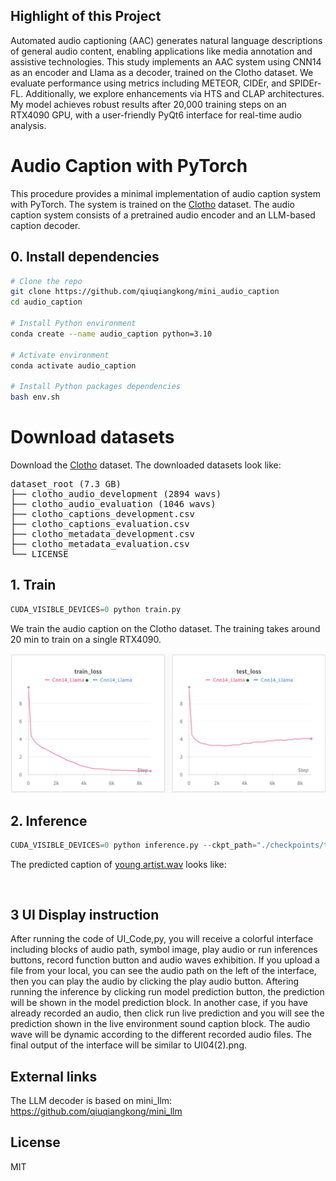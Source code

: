 ## Highlight of this Project 


Automated audio captioning (AAC) generates natural language descriptions of general audio content, enabling applications like media annotation and assistive technologies. This study implements an AAC system using CNN14 as an encoder and Llama as a decoder, trained on the Clotho dataset. We evaluate performance using metrics including METEOR, CIDEr, and SPIDEr-FL. Additionally, we explore enhancements via HTS and CLAP architectures. My model achieves robust results after 20,000 training steps on an RTX4090 GPU, with a user-friendly PyQt6 interface for real-time audio analysis.

# Audio Caption with PyTorch

This procedure provides a minimal implementation of audio caption system with PyTorch. The system is trained on the [Clotho](https://zenodo.org/records/3490684) dataset. The audio caption system consists of a pretrained audio encoder and an LLM-based caption decoder.

## 0. Install dependencies

```bash
# Clone the repo
git clone https://github.com/qiuqiangkong/mini_audio_caption
cd audio_caption

# Install Python environment
conda create --name audio_caption python=3.10

# Activate environment
conda activate audio_caption

# Install Python packages dependencies
bash env.sh
```

# Download datasets

Download the [Clotho](https://zenodo.org/records/3490684) dataset. The downloaded datasets look like:

<pre>
dataset_root (7.3 GB)
├── clotho_audio_development (2894 wavs)
├── clotho_audio_evaluation (1046 wavs)
├── clotho_captions_development.csv
├── clotho_captions_evaluation.csv
├── clotho_metadata_development.csv
├── clotho_metadata_evaluation.csv
└── LICENSE
</pre>

## 1. Train

```python
CUDA_VISIBLE_DEVICES=0 python train.py
```

We train the audio caption on the Clotho dataset. The training takes around 20 min to train on a single RTX4090. 

![Training & Validation Loss](assets/loss.png)

## 2. Inference

```python
CUDA_VISIBLE_DEVICES=0 python inference.py --ckpt_path="./checkpoints/train/Cnn14_Llama/step=10000.pth"
```

The predicted caption of [young artist.wav](assets/young_artists.wav) looks like:

<pre>

</pre>
## 3 UI Display instruction

After running the code of UI_Code,py, you will receive a colorful interface including blocks of audio path, symbol image, play audio or run inferences buttons, record function button and audio waves exhibition. 
If you upload a file from your local, you can see the audio path on the left of the interface, then you can play the audio by clicking the play audio button. Aftering running the inference by clicking run model prediction button, the prediction will be shown in the model prediction block.
In another case, if you have already recorded an audio, then click run live prediction and you will see the prediction shown in the live environment sound caption block. 
The audio wave will be dynamic according to the different recorded audio files. 
The final output of the interface will be similar to UI04(2).png. 

## External links

The LLM decoder is based on mini_llm: https://github.com/qiuqiangkong/mini_llm

## License

MIT
